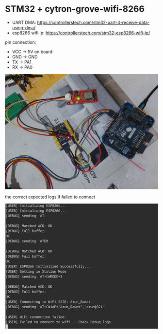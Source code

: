 # STM32 + cytron-grove-wifi-8266

- UART DMA: https://controllerstech.com/stm32-uart-4-receive-data-using-dma/
- esp8266 wifi ip: https://controllerstech.com/stm32-esp8266-wifi-ip/

pin connection:

- VCC -> 5V on board
- GND -> GND
- TX -> PA1
- RX -> PA0

![stm32 + esp8266](./6192963033035294066.jpg)

the correct expected logs if failed to connect

![alt text](image.png)
